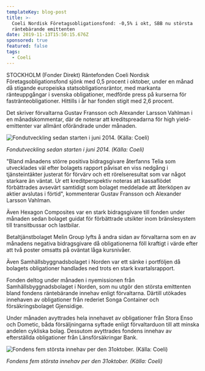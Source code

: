 ```yaml
---
templateKey: blog-post
title: >-
  Coeli Nordisk Företagsobligationsfond: -0,5% i okt, SBB nu största
  räntebärande emittenten
date: 2019-11-13T15:50:15.676Z
sponsored: true
featured: false
tags:
  - Coeli
---
```

STOCKHOLM (Fonder Direkt) Räntefonden Coeli Nordisk Företagsobligationsfond sjönk med 0,5 procent i oktober, under en månad då stigande europeiska statsobligationsräntor, med markanta ränteuppgångar i svenska obligationer, medförde press på kurserna för fastränteobligationer. Hittills i år har fonden stigit med 2,6 procent.



Det skriver förvaltarna Gustav Fransson och Alexander Larsson Vahlman i en månadskommentar, där de noterar att kreditspreadarna för high yield-emittenter var allmänt oförändrade under månaden.

![Fondutveckling sedan starten i juni 2014. (Källa: Coeli)](/img/företag.jpg "Fondutveckling sedan starten i juni 2014. (Källa: Coeli)")

_Fondutveckling sedan starten i juni 2014. (Källa: Coeli)_



"Bland månadens större positiva bidragsgivare återfanns Telia som utvecklades väl efter bolagets rapport påvisat en viss nedgång i tjänsteintäkter justerat för förvärv och ett rörelseresultat som var något starkare än väntat. Ur ett kreditperspektiv noteras att kassaflödet förbättrades avsevärt samtidigt som bolaget meddelade att återköpen av aktier avslutas i förtid", kommenterar Gustav Fransson och Alexander Larsson Vahlman.



Även Hexagon Composites var en stark bidragsgivare till fonden under månaden sedan bolaget guidat för förbättrade utsikter inom bränslesystem till transitbussar och lastbilar.



Betaltjänstbolaget Melin Group lyfts å andra sidan av förvaltarna som en av månadens negativa bidragsgivare då obligationerna föll kraftigt i värde efter att två poster omsatts på oväntat låga kursnivåer.



Även Samhällsbyggnadsbolaget i Norden var ett sänke i portföljen då bolagets obligationer handlades ned trots en stark kvartalsrapport.



Fonden deltog under månaden i nyemissionen från Samhällsbyggnadsbolaget i Norden, som nu utgör den största emittenten bland fondens räntebärande innehav enligt förvaltarna. Därtill utökades innehaven av obligationer från rederiet Songa Container och försäkringsbolaget Gjensidige.



Under månaden avyttrades hela innehavet av obligationer från Stora Enso och Dometic, båda försäljningarna syftade enligt förvaltarduon till att minska andelen cykliska bolag. Dessutom avyttrades fondens innehav av efterställda obligationer från Länsförsäkringar Bank.

![Fondens fem största innehav per den 31oktober. (Källa: Coeli)](/img/företag2.jpg)

_Fondens fem största innehav per den 31oktober. (Källa: Coeli)_
